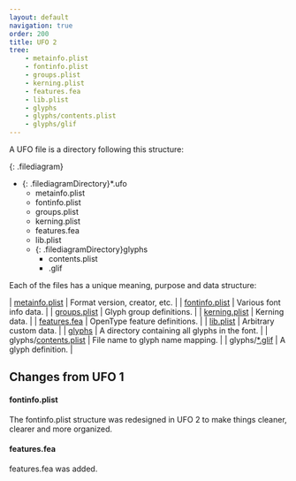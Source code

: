 ```yaml
---
layout: default
navigation: true
order: 200
title: UFO 2
tree:
    - metainfo.plist
    - fontinfo.plist
    - groups.plist
    - kerning.plist
    - features.fea
    - lib.plist
    - glyphs
    - glyphs/contents.plist
    - glyphs/glif
---
```


A UFO file is a directory following this structure:

{: .filediagram}
- {: .filediagramDirectory}*.ufo
  - metainfo.plist
  - fontinfo.plist
  - groups.plist
  - kerning.plist
  - features.fea
  - lib.plist
  - {: .filediagramDirectory}glyphs
    - contents.plist
    - .glif


Each of the files has a unique meaning, purpose and data structure:

| [metainfo.plist](metainfo.plist) | Format version, creator, etc. |
| [fontinfo.plist](fontinfo.plist) | Various font info data. |
| [groups.plist](groups.plist) | Glyph group definitions. |
| [kerning.plist](kerning.plist) | Kerning data. |
| [features.fea](features.fea) | OpenType feature definitions. |
| [lib.plist](lib.plist) | Arbitrary custom data. |
| [glyphs](glyphs) | A directory containing all glyphs in the font. |
| glyphs/[contents.plist](glyphs/contents.plist) | File name to glyph name mapping. |
| glyphs/[*.glif](glyphs/glif) | A glyph definition. |

## Changes from UFO 1

#### fontinfo.plist

The fontinfo.plist structure was redesigned in UFO 2 to make things cleaner, clearer and more organized.

#### features.fea

features.fea was added.

